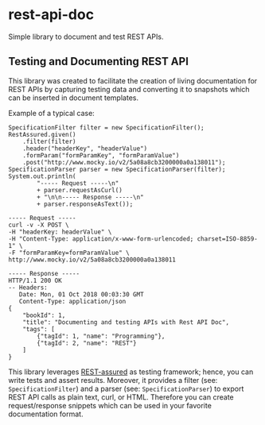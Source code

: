 rest-api-doc
============


Simple library to document and test REST APIs.


Testing and Documenting REST API
--------------------------------

This library was created to facilitate the creation of living documentation for REST APIs
by capturing testing data and converting it to snapshots which
can be inserted in document templates.

Example of a typical case:

```
SpecificationFilter filter = new SpecificationFilter();
RestAssured.given()
	.filter(filter)
	.header("headerKey", "headerValue")
	.formParam("formParamKey", "formParamValue")
	.post("http://www.mocky.io/v2/5a08a8cb3200000a0a138011");
SpecificationParser parser = new SpecificationParser(filter);
System.out.println(
		"----- Request -----\n"
		+ parser.requestAsCurl()
		+ "\n\n----- Response -----\n" 
		+ parser.responseAsText());
```


```
----- Request -----
curl -v -X POST \
-H "headerKey: headerValue" \
-H "Content-Type: application/x-www-form-urlencoded; charset=ISO-8859-1" \
-F "formParamKey=formParamValue" \
http://www.mocky.io/v2/5a08a8cb3200000a0a138011

----- Response -----
HTTP/1.1 200 OK
-- Headers:
   Date: Mon, 01 Oct 2018 00:03:30 GMT
   Content-Type: application/json
{
    "bookId": 1,
    "title": "Documenting and testing APIs with Rest API Doc",
    "tags": [
        {"tagId": 1, "name": "Programming"},
        {"tagId": 2, "name": "REST"}
    ]
}
```

This library leverages [REST-assured](http://rest-assured.io) as testing framework;
hence, you can write tests and assert results.
Moreover, it provides a filter (see: `SpecificationFilter`)
and a parser (see: `SpecificationParser`) to export REST API calls as plain text, curl, or HTML.
Therefore you can create request/response snippets which can be used in your favorite documentation format.
